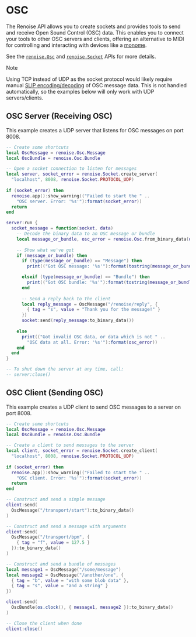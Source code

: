 # OSC

The Renoise API allows you to create sockets and provides tools to send and receive Open Sound Control (OSC) data. This enables you to connect your tools to other OSC servers and clients, offering an alternative to MIDI for controlling and interacting with devices like a [monome](https://monome.org/docs/serialosc/osc).

See the [`renoise.Osc`](../API/renoise/renoise.Osc.md) and [`renoise.Socket`](../API/renoise/renoise.Socket.md) APIs for more details.

> [!NOTE]
> Using TCP instead of UDP as the socket protocol would likely require manual [SLIP encoding/decoding](https://en.wikipedia.org/wiki/Serial_Line_Internet_Protocol) of OSC message data. This is not handled automatically, so the examples below will only work with UDP servers/clients.

## OSC Server (Receiving OSC)

This example creates a UDP server that listens for OSC messages on port 8008.

```lua
-- Create some shortcuts
local OscMessage = renoise.Osc.Message
local OscBundle = renoise.Osc.Bundle

-- Open a socket connection to listen for messages
local server, socket_error = renoise.Socket.create_server(
  "localhost", 8008, renoise.Socket.PROTOCOL_UDP)
   
if (socket_error) then 
  renoise.app():show_warning(("Failed to start the " .. 
    "OSC server. Error: '%s'"):format(socket_error))
  return
end

server:run {
  socket_message = function(socket, data)
    -- Decode the binary data to an OSC message or bundle
    local message_or_bundle, osc_error = renoise.Osc.from_binary_data(data)
    
    -- Show what we've got
    if (message_or_bundle) then
      if (type(message_or_bundle) == "Message") then
        print(("Got OSC message: '%s'"):format(tostring(message_or_bundle)))

      elseif (type(message_or_bundle) == "Bundle") then
        print(("Got OSC bundle: '%s'"):format(tostring(message_or_bundle)))
      end
      
      -- Send a reply back to the client
      local reply_message = OscMessage("/renoise/reply", {
        { tag = "s", value = "Thank you for the message!" }
      })
      socket:send(reply_message:to_binary_data())
      
    else
      print(("Got invalid OSC data, or data which is not " .. 
        "OSC data at all. Error: '%s'"):format(osc_error))
    end
  end    
}

-- To shut down the server at any time, call:
-- server:close()
```

## OSC Client (Sending OSC)

This example creates a UDP client to send OSC messages to a server on port 8008.

```lua
-- Create some shortcuts
local OscMessage = renoise.Osc.Message
local OscBundle = renoise.Osc.Bundle

-- Create a client to send messages to the server
local client, socket_error = renoise.Socket.create_client(
  "localhost", 8008, renoise.Socket.PROTOCOL_UDP)
   
if (socket_error) then 
  renoise.app():show_warning(("Failed to start the " .. 
    "OSC client. Error: '%s'"):format(socket_error))
  return
end

-- Construct and send a simple message
client:send(
  OscMessage("/transport/start"):to_binary_data()
)

-- Construct and send a message with arguments
client:send(
  OscMessage("/transport/bpm", { 
    { tag = "f", value = 127.5 } 
  }):to_binary_data()
)

-- Construct and send a bundle of messages
local message1 = OscMessage("/some/message")
local message2 = OscMessage("/another/one", { 
  { tag = "b", value = "with some blob data" },
  { tag = "s", value = "and a string" } 
})

client:send(
  OscBundle(os.clock(), { message1, message2 }):to_binary_data()
)

-- Close the client when done
client:close()
```
